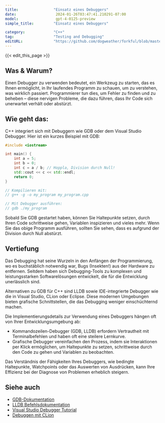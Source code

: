 ```yaml
---
title:                "Einsatz eines Debuggers"
date:                  2024-01-26T03:47:41.210291-07:00
model:                 gpt-4-0125-preview
simple_title:         "Einsatz eines Debuggers"

category:             "C++"
tag:                  "Testing and Debugging"
editURL:              "https://github.com/dogweather/forkful/blob/master/content/de/cpp/using-a-debugger.md"
---
```


{{< edit_this_page >}}

## Was & Warum?
Einen Debugger zu verwenden bedeutet, ein Werkzeug zu starten, das es Ihnen ermöglicht, in Ihr laufendes Programm zu schauen, um zu verstehen, was wirklich passiert. Programmierer tun dies, um Fehler zu finden und zu beheben – diese nervigen Probleme, die dazu führen, dass Ihr Code sich unerwartet verhält oder abstürzt.

## Wie geht das:
C++ integriert sich mit Debuggern wie GDB oder dem Visual Studio Debugger. Hier ist ein kurzes Beispiel mit GDB:

```C++
#include <iostream>

int main() {
    int a = 5;
    int b = 0;
    int c = a / b; // Hoppla, Division durch Null!
    std::cout << c << std::endl;
    return 0;
}

// Kompilieren mit:
// g++ -g -o my_program my_program.cpp

// Mit Debugger ausführen:
// gdb ./my_program
```

Sobald Sie GDB gestartet haben, können Sie Haltepunkte setzen, durch Ihren Code schrittweise gehen, Variablen inspizieren und vieles mehr. Wenn Sie das obige Programm ausführen, sollten Sie sehen, dass es aufgrund der Division durch Null abstürzt.

## Vertiefung
Das Debugging hat seine Wurzeln in den Anfängen der Programmierung, wo es buchstäblich notwendig war, Bugs (Insekten!) aus der Hardware zu entfernen. Seitdem haben sich Debugging-Tools zu komplexen und leistungsstarken Softwarelösungen entwickelt, die für die Entwicklung unerlässlich sind.

Alternativen zu GDB für C++ sind LLDB sowie IDE-integrierte Debugger wie die in Visual Studio, CLion oder Eclipse. Diese modernen Umgebungen bieten grafische Schnittstellen, die das Debugging weniger einschüchternd machen.

Die Implementierungsdetails zur Verwendung eines Debuggers hängen oft von Ihrer Entwicklungsumgebung ab:

- Kommandozeilen-Debugger (GDB, LLDB) erfordern Vertrautheit mit Terminalbefehlen und haben oft eine steilere Lernkurve.
- Grafische Debugger vereinfachen den Prozess, indem sie Interaktionen per Klick ermöglichen, um Haltepunkte zu setzen, schrittweise durch den Code zu gehen und Variablen zu beobachten.

Das Verständnis der Fähigkeiten Ihres Debuggers, wie bedingte Haltepunkte, Watchpoints oder das Auswerten von Ausdrücken, kann Ihre Effizienz bei der Diagnose von Problemen erheblich steigern.

## Siehe auch
- [GDB-Dokumentation](https://www.gnu.org/software/gdb/documentation/)
- [LLDB Befehlsdokumentation](https://lldb.llvm.org/use/map.html)
- [Visual Studio Debugger Tutorial](https://docs.microsoft.com/de-de/visualstudio/debugger/debugger-feature-tour)
- [Debuggen mit CLion](https://www.jetbrains.com/help/clion/debugging-code.html)
